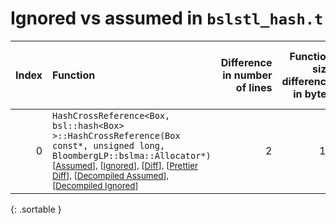 # Ignored vs assumed in `bslstl_hash.t`

<script src="../sorttable.js"></script>

|   Index | Function                                                                                                                                                                                                                                                                                                                                           |   Difference in number of lines |   Function size difference in bytes |   Number of lines in assumed build |   Number of bytes in assumed build |   Number of lines in ignored build |   Number of bytes in ignored build |
|--------:|:---------------------------------------------------------------------------------------------------------------------------------------------------------------------------------------------------------------------------------------------------------------------------------------------------------------------------------------------------|--------------------------------:|------------------------------------:|-----------------------------------:|-----------------------------------:|-----------------------------------:|-----------------------------------:|
|       0 | `HashCrossReference<Box, bsl::hash<Box> >::HashCrossReference(Box const*, unsigned long, BloombergLP::bslma::Allocator*)` <sup>\[[Assumed](0-assume)\], \[[Ignored](0-none)\], \[[Diff](0.diff.html)\], \[[Prettier Diff](0-diff.html)\], \[[Decompiled Assumed](0-assume-decompiled.txt)\], \[[Decompiled Ignored](0-none-decompiled.txt)\]</sup> |                               2 |                                  16 |                                136 |                                528 |                                134 |                                512 |
{: .sortable }
